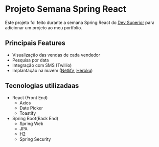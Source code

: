 # Projeto Semana Spring React

Este projeto foi feito durante a semana Spring React do [Dev Superior](https://devsuperior.com.br/) para adicionar um projeto ao meu portfolio.

## Principais Features

- Visualização das vendas de cada vendedor
- Pesquisa por data
- Integração com SMS (Twillio)
- Implantação na nuvem ([Netlify](https://www.netlify.com/), [Heroku](http://heroku.com/))

## Tecnologias utilizadaas

- React (Front End)
  - Axios
  - Date Picker
  - Toastify
- Spring Boot(Back End)
  - Spring Web
  - JPA
  - H2
  - Spring Security
